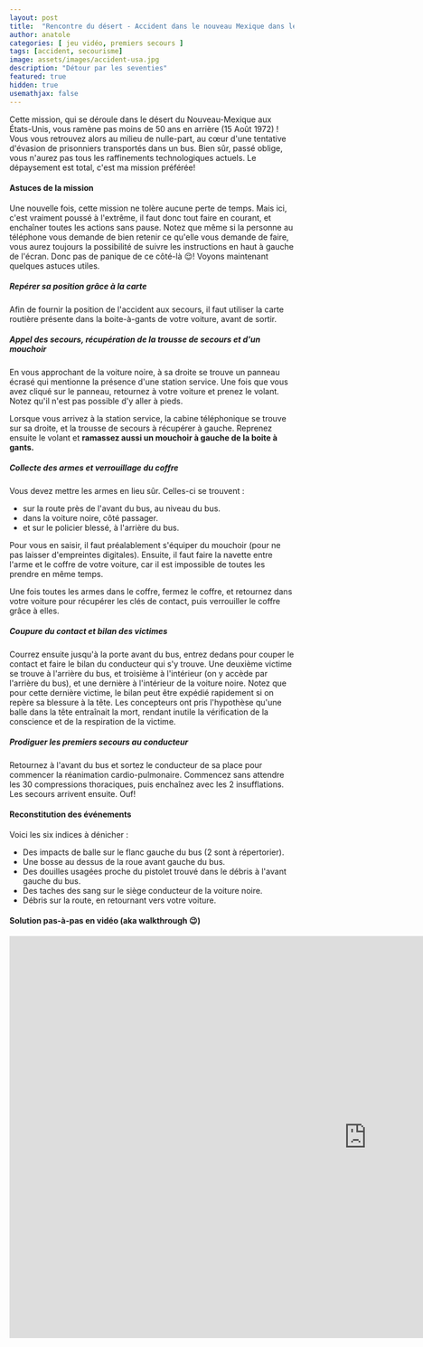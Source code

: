 ```yaml
---
layout: post
title:  "Rencontre du désert - Accident dans le nouveau Mexique dans les années 70 : solution pas-à-pas"
author: anatole
categories: [ jeu vidéo, premiers secours ]
tags: [accident, secourisme]
image: assets/images/accident-usa.jpg
description: "Détour par les seventies"
featured: true
hidden: true
usemathjax: false
---
```


Cette mission, qui se déroule dans le désert du Nouveau-Mexique aux États-Unis, vous ramène pas moins de 50 ans en arrière (15 Août 1972) ! Vous vous retrouvez alors au milieu de nulle-part, au cœur d'une tentative d'évasion de prisonniers transportés dans un bus. Bien sûr, passé oblige, vous n'aurez pas tous les raffinements technologiques actuels. Le dépaysement est total, c'est ma mission préférée!

<!-- PUB -->


#### Astuces de la mission

Une nouvelle fois, cette mission ne tolère aucune perte de temps. Mais ici, c'est vraiment poussé à l'extrême, il faut donc tout faire en courant, et enchaîner toutes les actions sans pause. Notez que même si la personne au téléphone vous demande de bien retenir ce qu'elle vous demande de faire, vous aurez toujours la possibilité de suivre les instructions en haut à gauche de l'écran. Donc pas de panique de ce côté-là 😌! Voyons maintenant quelques astuces utiles.

##### Repérer sa position grâce à la carte

Afin de fournir la position de l'accident aux secours, il faut utiliser la carte routière présente dans la boite-à-gants de votre voiture, avant de sortir.

##### Appel des secours, récupération de la trousse de secours et d'un mouchoir

En vous approchant de la voiture noire, à sa droite se trouve un panneau écrasé qui mentionne la présence d'une station service. Une fois que vous avez cliqué sur le panneau, retournez à votre voiture et prenez le volant. Notez qu'il n'est pas possible d'y aller à pieds. 

Lorsque vous arrivez à la station service, la cabine téléphonique se trouve sur sa droite, et la trousse de secours à récupérer à gauche. Reprenez ensuite le volant et **ramassez aussi un mouchoir à gauche de la boite à gants.**


##### Collecte des armes et verrouillage du coffre

Vous devez mettre les armes en lieu sûr. Celles-ci se trouvent :
 - sur la route près de l'avant du bus, au niveau du bus.
 - dans la voiture noire, côté passager.
 - et sur le policier blessé, à l'arrière du bus.
 
Pour vous en saisir, il faut préalablement s'équiper du mouchoir (pour ne pas laisser d'empreintes digitales). Ensuite, il faut faire la navette entre l'arme et le coffre de votre voiture, car il est impossible de toutes les prendre en même temps.

Une fois toutes les armes dans le coffre, fermez le coffre, et retournez dans votre voiture pour récupérer les clés de contact, puis verrouiller le coffre grâce à elles.

##### Coupure du contact et bilan des victimes

Courrez ensuite jusqu'à la porte avant du bus, entrez dedans pour couper le contact et faire le bilan du conducteur qui s'y trouve. Une deuxième victime se trouve à l'arrière du bus, et troisième à l'intérieur (on y accède par l'arrière du bus), et une dernière à l'intérieur de la voiture noire. Notez que pour cette dernière victime, le bilan peut être expédié rapidement si on repère sa blessure à la tête. Les concepteurs ont pris l'hypothèse qu'une balle dans la tête entraînait la mort, rendant inutile la vérification de la conscience et de la respiration de la victime.

##### Prodiguer les premiers secours au conducteur

Retournez à l'avant du bus et sortez le conducteur de sa place pour commencer la réanimation cardio-pulmonaire. Commencez sans attendre les 30 compressions thoraciques, puis enchaînez avec les 2 insufflations. Les secours arrivent ensuite. Ouf!

#### Reconstitution des événements

 Voici les six indices à dénicher :
 
 - Des impacts de balle sur le flanc gauche du bus (2 sont à répertorier).
 - Une bosse au dessus de la roue avant gauche du bus.
 - Des douilles usagées proche du pistolet trouvé dans le débris à l'avant gauche du bus. 
 - Des taches des sang sur le siège conducteur de la voiture noire.
 - Débris sur la route, en retournant vers votre voiture.
  


#### Solution pas-à-pas en vidéo (aka walkthrough 😉) 

<iframe width="1264" height="711" src="https://www.youtube.com/embed/k3QzOtaQF8Y" title="YouTube video player" frameborder="0" allow="accelerometer; autoplay; clipboard-write; encrypted-media; gyroscope; picture-in-picture" allowfullscreen></iframe>

